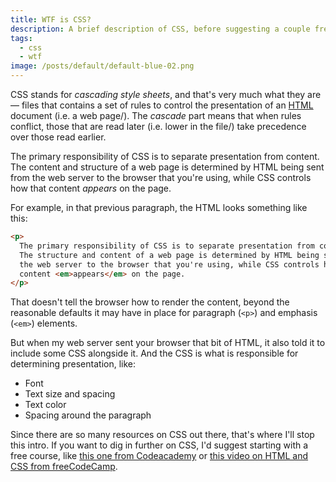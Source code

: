 ```yaml
---
title: WTF is CSS?
description: A brief description of CSS, before suggesting a couple free courses.
tags:
  - css
  - wtf
image: /posts/default/default-blue-02.png
---
```


CSS stands for _cascading style sheets_, and that's very much what they are — files that contains a set of rules to control the presentation of an [HTML](/posts/wtf-is-html/) document (i.e. a web page/). The _cascade_ part means that when rules conflict, those that are read later (i.e. lower in the file/) take precedence over those read earlier.

The primary responsibility of CSS is to separate presentation from content. The content and structure of a web page is determined by HTML being sent from the web server to the browser that you're using, while CSS controls how that content _appears_ on the page.

For example, in that previous paragraph, the HTML looks something like this:

```html
<p>
  The primary responsibility of CSS is to separate presentation from content.
  The structure and content of a web page is determined by HTML being sent from
  the web server to the browser that you're using, while CSS controls how that
  content <em>appears</em> on the page.
</p>
```

That doesn't tell the browser how to render the content, beyond the reasonable defaults it may have in place for paragraph (`<p>`) and emphasis (`<em>`) elements.

But when my web server sent your browser that bit of HTML, it also told it to include some CSS alongside it. And the CSS is what is responsible for determining presentation, like:

- Font
- Text size and spacing
- Text color
- Spacing around the paragraph

Since there are so many resources on CSS out there, that's where I'll stop this intro. If you want to dig in further on CSS, I'd suggest starting with a free course, like [this one from Codeacademy](https://www.codecademy.com/learn/learn-css) or [this video on HTML and CSS from freeCodeCamp](https://www.youtube.com/watch?v=kMT54MPz9oE).
